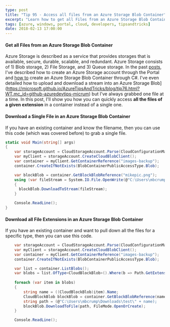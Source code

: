 ```yaml
---
type: post
title: "Tip 95 - Access all files from an Azure Storage Blob Container"
excerpt: "Learn how to get all Files from an Azure Storage Blob Container"
tags: [azure, windows, portal, cloud, developers, tipsandtricks]
date: 2018-02-13 17:00:00
---
```


#### Get all Files from an Azure Storage Blob Container

Azure Storage is described as a service that provides storages that is available, secure, durable, scalable, and redundant. Azure Storage consists of 1) Blob storage, 2) File Storage, and 3) Queue storage. In the past [posts](https://microsoft.github.io/AzureTipsAndTricks/blog/tip74.html?WT.mc_id=github-azuredevtips-micrum), I've described how to create an Azure Storage account through the Portal and [how to](https://microsoft.github.io/AzureTipsAndTricks/blog/tip75.html?WT.mc_id=github-azuredevtips-micrum)  create an Azure Storage Blob Container through C#. I've even detailed how to upload and download a stream into an Azure Storage Blob](https://microsoft.github.io/AzureTipsAndTricks/blog/tip76.html?WT.mc_id=github-azuredevtips-micrum) but I've always grabbed one file at a time. In this post, I'll show you how you can quickly access **all the files of a given extension** in a container instead of a single one. 

#### Download a Single File in an Azure Storage Blob Container

If you have an existing container and know the filename, then you can use this code (which was covered before) to grab a single file.

```csharp
static void Main(string[] args)
{
    var storageAccount = CloudStorageAccount.Parse(CloudConfigurationManager.GetSetting("StorageConnection"));
    var myClient = storageAccount.CreateCloudBlobClient();
    var container = myClient.GetContainerReference("images-backup");
    container.CreateIfNotExists(BlobContainerPublicAccessType.Blob);

    var blockBlob = container.GetBlockBlobReference("mikepic.png");
    using (var fileStream = System.IO.File.OpenWrite(@"C:\Users\mbcrump\Downloads\mikepic-backup.png"))
    {
      blockBlob.DownloadToStream(fileStream);
    }

    Console.ReadLine();
}
```

#### Download all File Extensions in an Azure Storage Blob Container

If you have an existing container and want to pull down all the files for a specific type, then you can use this code.

```csharp
    var storageAccount = CloudStorageAccount.Parse(CloudConfigurationManager.GetSetting("StorageConnection"));
    var myClient = storageAccount.CreateCloudBlobClient();
    var container = myClient.GetContainerReference("images-backup");
    container.CreateIfNotExists(BlobContainerPublicAccessType.Blob);

    var list = container.ListBlobs();
    var blobs = list.OfType<CloudBlockBlob>().Where(b => Path.GetExtension(b.Name).Equals(".png")); 
    
    foreach (var item in blobs)
    {
        string name = ((CloudBlockBlob)item).Name;
        CloudBlockBlob blockBlob = container.GetBlockBlobReference(name);
        string path = (@"C:\Users\mbcrump\Downloads\test\" + name);
        blockBlob.DownloadToFile(path, FileMode.OpenOrCreate);
    }

    Console.ReadLine();
```
